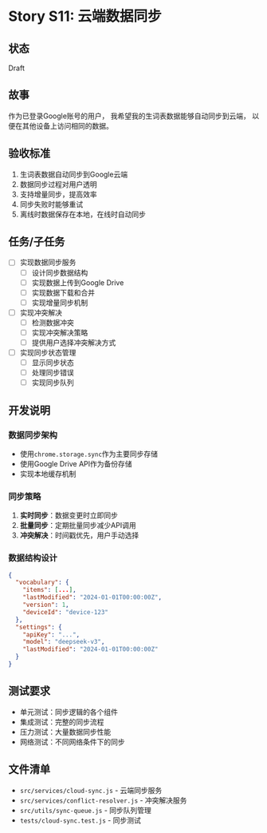 # Story S11: 云端数据同步

## 状态
Draft

## 故事
作为已登录Google账号的用户，
我希望我的生词表数据能够自动同步到云端，
以便在其他设备上访问相同的数据。

## 验收标准
1. 生词表数据自动同步到Google云端
2. 数据同步过程对用户透明
3. 支持增量同步，提高效率
4. 同步失败时能够重试
5. 离线时数据保存在本地，在线时自动同步

## 任务/子任务
- [ ] 实现数据同步服务
  - [ ] 设计同步数据结构
  - [ ] 实现数据上传到Google Drive
  - [ ] 实现数据下载和合并
  - [ ] 实现增量同步机制
- [ ] 实现冲突解决
  - [ ] 检测数据冲突
  - [ ] 实现冲突解决策略
  - [ ] 提供用户选择冲突解决方式
- [ ] 实现同步状态管理
  - [ ] 显示同步状态
  - [ ] 处理同步错误
  - [ ] 实现同步队列

## 开发说明
### 数据同步架构
- 使用`chrome.storage.sync`作为主要同步存储
- 使用Google Drive API作为备份存储
- 实现本地缓存机制

### 同步策略
1. **实时同步**：数据变更时立即同步
2. **批量同步**：定期批量同步减少API调用
3. **冲突解决**：时间戳优先，用户手动选择

### 数据结构设计
```json
{
  "vocabulary": {
    "items": [...],
    "lastModified": "2024-01-01T00:00:00Z",
    "version": 1,
    "deviceId": "device-123"
  },
  "settings": {
    "apiKey": "...",
    "model": "deepseek-v3",
    "lastModified": "2024-01-01T00:00:00Z"
  }
}
```

## 测试要求
- 单元测试：同步逻辑的各个组件
- 集成测试：完整的同步流程
- 压力测试：大量数据同步性能
- 网络测试：不同网络条件下的同步

## 文件清单
- `src/services/cloud-sync.js` - 云端同步服务
- `src/services/conflict-resolver.js` - 冲突解决服务
- `src/utils/sync-queue.js` - 同步队列管理
- `tests/cloud-sync.test.js` - 同步测试
